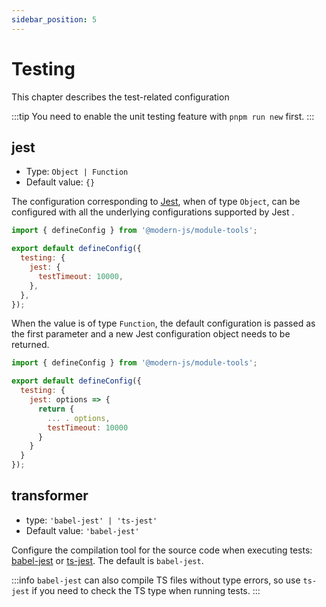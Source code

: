 ```yaml
---
sidebar_position: 5
---
```


# Testing

This chapter describes the test-related configuration

:::tip
You need to enable the unit testing feature with `pnpm run new` first.
:::

## jest

- Type: `Object | Function`
- Default value: `{}`

The configuration corresponding to [Jest](https://jestjs.io/docs/configuration), when of type `Object`, can be configured with all the underlying configurations supported by Jest .

```js modern.config.ts
import { defineConfig } from '@modern-js/module-tools';

export default defineConfig({
  testing: {
    jest: {
      testTimeout: 10000,
    },
  },
});
```

When the value is of type `Function`, the default configuration is passed as the first parameter and a new Jest configuration object needs to be returned.

```js modern.config.ts
import { defineConfig } from '@modern-js/module-tools';

export default defineConfig({
  testing: {
    jest: options => {
      return {
        ... . options,
        testTimeout: 10000
      }
    }
  }
});
```

## transformer

- type: `'babel-jest' | 'ts-jest'`
- Default value: `'babel-jest'`

Configure the compilation tool for the source code when executing tests: [babel-jest](https://www.npmjs.com/package/babel-jest) or [ts-jest](https://github.com/kulshekhar/ts-jest). The default is `babel-jest`.

:::info
`babel-jest` can also compile TS files without type errors, so use `ts-jest` if you need to check the TS type when running tests.
:::

